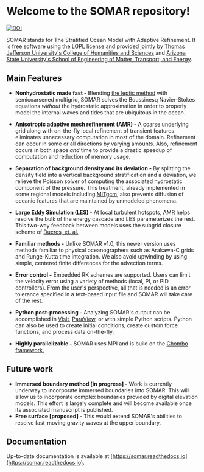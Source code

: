 Welcome to the SOMAR repository!
=====

[![DOI](https://zenodo.org/badge/DOI/10.5281/zenodo.14609305.svg)](https://doi.org/10.5281/zenodo.14609305)

SOMAR stands for The Stratified Ocean Model with Adaptive Refinement. It is free software using the [LGPL license](https://www.gnu.org/licenses/lgpl-2.1.html 'The GNU Lesser General Public License, version 2.1 applies.') and provided jointly by [Thomas Jefferson University's College of Humanities and Sciences](https://www.jefferson.edu/academics/colleges-schools-institutes/humanities-sciences.html 'TJU\'s CHS website') and [Arizona State University's School of Engineering of Matter, Transport, and Energy](https://semte.engineering.asu.edu/ 'ASU Engineering website').


Main Features
-------------
- **Nonhydrostatic made fast -** Blending [the leptic method](https://doi.org/10.1016/j.jcp.2011.06.022) with semicoarsened multigrid, SOMAR solves the Boussinesq Navier-Stokes equations *without* the hydrostatic approximation in order to properly model the internal waves and tides that are ubiquitous in the ocean.

- **Anisotropic adaptive mesh refinement (AMR) -** A coarse underlying grid along with on-the-fly local refinement of transient features eliminates unnecessary computation in most of the domain. Refinement can occur in some or all directions by varying amounts. Also, refinement occurs in both space *and* time to provide a drastic speedup of computation and reduction of memory usage.

- **Separation of background density and its deviation -** By splitting the density field into a vertical background stratification and a deviation, we relieve the Poisson solver of computing the associated hydrostatic component of the pressure. This treatment, already implemented in some regional models including [MITgcm](http://mitgcm.org/ 'The MITgcm website'), also prevents diffusion of oceanic features that are maintained by unmodeled phenomena.

- **Large Eddy Simulation (LES) -** At local turbulent hotspots, AMR helps resolve the bulk of the energy cascade and LES parameterizes the rest. This two-way feedback between models uses the subgrid closure scheme of [Ducros, et. al.](https://www.cambridge.org/core/journals/journal-of-fluid-mechanics/article/abs/largeeddy-simulation-of-transition-to-turbulence-in-a-boundary-layer-developing-spatially-over-a-flat-plate/C277DE968A1FD929D3CB05FDBC434AAD)

- **Familiar methods -** Unlike SOMAR v1.0, this newer version uses methods familiar to physical oceanographers such as Arakawa-C grids and Runge-Kutta time integration. We also avoid upwinding by using simple, centered finite differences for the advection terms.

- **Error control -** Embedded RK schemes are supported. Users can limit the velocity error using a variety of methods (local, PI, or PID controllers). From the user's perspective, all that is needed is an error tolerance specified in a text-based input file and SOMAR will take care of the rest.

- **Python post-processing -** Analyzing SOMAR's output can be accomplished in [VisIt](https://visit-dav.github.io/visit-website/index.html 'The VisIt website'), [ParaView](https://www.paraview.org/ 'The ParaView website'), or with simple Python scripts. Python can also be used to create initial conditions, create custom force functions, and process data on-the-fly.

- **Highly parallelizable -** SOMAR uses MPI and is build on the [Chombo framework.](https://commons.lbl.gov/display/chombo/Chombo+-+Software+for+Adaptive+Solutions+of+Partial+Differential+Equations)


Future work
-----------
- **Immersed boundary method [in progress] -** Work is currently underway to incorporate immersed boundaries into SOMAR. This will allow us to incorporate complex boundaries provided by digital elevation models. This effort is largely complete and will become available once its associated manuscript is published.
- **Free surface [proposed] -** This would extend SOMAR's abilities to resolve fast-moving gravity waves at the upper boundary.


Documentation
-------------
Up-to-date documentation is available at [https://somar.readthedocs.io](https://somar.readthedocs.io).
